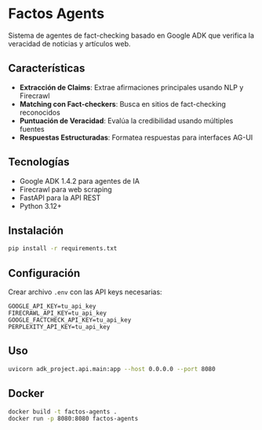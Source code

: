 # Factos Agents

Sistema de agentes de fact-checking basado en Google ADK que verifica la veracidad de noticias y artículos web.

## Características

- **Extracción de Claims**: Extrae afirmaciones principales usando NLP y Firecrawl
- **Matching con Fact-checkers**: Busca en sitios de fact-checking reconocidos  
- **Puntuación de Veracidad**: Evalúa la credibilidad usando múltiples fuentes
- **Respuestas Estructuradas**: Formatea respuestas para interfaces AG-UI

## Tecnologías

- Google ADK 1.4.2 para agentes de IA
- Firecrawl para web scraping
- FastAPI para la API REST
- Python 3.12+

## Instalación

```bash
pip install -r requirements.txt
```

## Configuración

Crear archivo `.env` con las API keys necesarias:

```
GOOGLE_API_KEY=tu_api_key
FIRECRAWL_API_KEY=tu_api_key  
GOOGLE_FACTCHECK_API_KEY=tu_api_key
PERPLEXITY_API_KEY=tu_api_key
```

## Uso

```bash
uvicorn adk_project.api.main:app --host 0.0.0.0 --port 8080
```

## Docker

```bash
docker build -t factos-agents .
docker run -p 8080:8080 factos-agents
```
